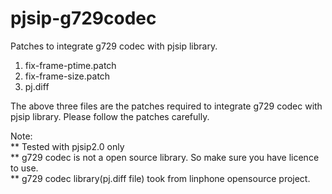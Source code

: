 # pjsip-g729codec

Patches to integrate g729 codec with pjsip library.

1. fix-frame-ptime.patch
2. fix-frame-size.patch
3. pj.diff

The above three files are the patches required to integrate g729 codec with pjsip library. Please follow the patches carefully.

Note:  
** Tested with pjsip2.0 only  
** g729 codec is not a open source library. So make sure you have licence to use.  
** g729 codec library(pj.diff file) took from linphone opensource project.

